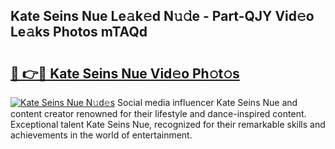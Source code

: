 ## Kate Seins Nue Le𝚊k𝚎d N𝚞𝚍e - Part-QJY Vid𝚎o Le𝚊ks Photos mTAQd

# <h2><a href="http://fb37yfh.evod.top/?m=Kate+Seins+Nue">🔗 👉🔴 Kate Seins Nue Vid𝚎o Ph𝚘t𝚘s</a></h2>

[![Kate Seins Nue N𝚞d𝚎s](https://i.imgur.com/8V9OHl7.gif)](http://fb37yfh.evod.top/?m=Kate+Seins+Nue)
Social media influencer Kate Seins Nue and content creator renowned for their lifestyle and dance-inspired content. Exceptional talent Kate Seins Nue, recognized for their remarkable skills and achievements in the world of entertainment. 
